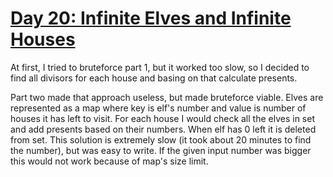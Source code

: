 # [Day 20: Infinite Elves and Infinite Houses](https://adventofcode.com/2015/day/20)

At first, I tried to bruteforce part 1, but it worked too slow, so I decided to find all
divisors for each house and basing on that calculate presents.

Part two made that approach useless, but made bruteforce viable. Elves are represented
as a map where key is elf's number and value is number of houses it has left to visit.
For each house I would check all the elves in set and add presents based on their numbers. When
elf has 0 left it is deleted from set. This solution is extremely slow (it took about 20 minutes
to find the number), but was easy to write. If the given input number was bigger this would not
work because of map's size limit.
